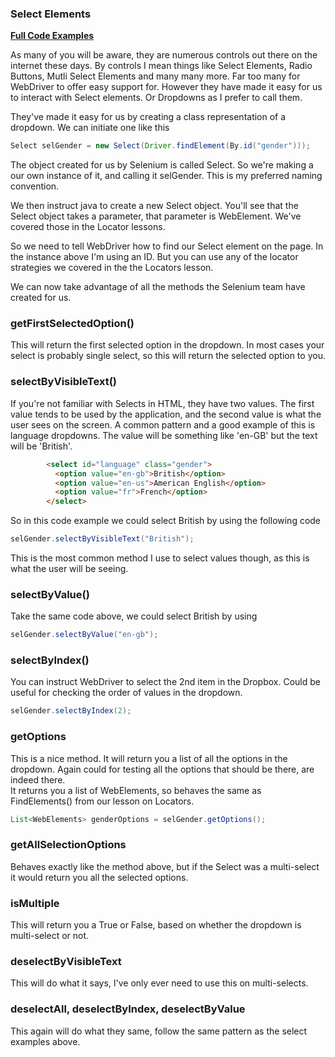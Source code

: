 ### Select Elements

[**Full Code Examples**](../F_SelectElement/F_SelectElement.java)

As many of you will be aware, they are numerous controls out there on the internet these days. By controls I mean things like Select Elements, Radio Buttons, Mutli Select Elements and many many more. Far too many for WebDriver to offer easy support for. However they have made it easy for us to interact with Select elements. Or Dropdowns as I prefer to call them. 

They've made it easy for us by creating a class representation of a dropdown. We can initiate one like this
```java
Select selGender = new Select(Driver.findElement(By.id("gender")));
``` 
The object created for us by Selenium is called Select. So we're making a our own instance of it, and calling it selGender. This is my preferred naming convention.

We then instruct java to create a new Select object. You'll see that the Select object takes a parameter, that parameter is  WebElement. We've covered those in the Locator lessons.

So we need to tell WebDriver how to find our Select element on the page. In the instance above I'm using an ID. But you can use any of the locator strategies we covered in the the Locators lesson.

We can now take advantage of all the methods the Selenium team have created for us.

### getFirstSelectedOption()
This will return the first selected option in the dropdown. In most cases your select is probably single select, so this will return the selected option to you.

### selectByVisibleText()
If you're not familiar with Selects in HTML, they have two values. The first value tends to be used by the application, and the second value is what the user sees on the screen. A common pattern and a good example of this is language dropdowns. The value will be something like 'en-GB' but the text will be 'British'.

```html
        <select id="language" class="gender">
          <option value="en-gb">British</option>
          <option value="en-us">American English</option>
          <option value="fr">French</option>
        </select>
```
So in this code example we could select British by using the following code
```java
selGender.selectByVisibleText("British");
```
This is the most common method I use to select values though, as this is what the user will be seeing.

### selectByValue()
Take the same code above, we could select British by using
```java
selGender.selectByValue("en-gb");
```

### selectByIndex()
You can instruct WebDriver to select the 2nd item in the Dropbox. Could be useful for checking the order of values in the dropdown.
```java
selGender.selectByIndex(2);
```

### getOptions
This is a nice method. It will return you a list of all the options in the dropdown. Again could for testing all the options that should be there, are indeed there.  
It returns you a list of WebElements, so behaves the same as FindElements() from our lesson on Locators.

```java
List<WebElements> genderOptions = selGender.getOptions();
```

### getAllSelectionOptions
Behaves exactly like the method above, but if the Select was a multi-select it would return you all the selected options.

### isMultiple
This will return you a True or False, based on whether the dropdown is multi-select or not.

### deselectByVisibleText
This will do what it says, I've only ever need to use this on multi-selects.

### deselectAll, deselectByIndex, deselectByValue
This again will do what they same, follow the same pattern as the select examples above. 
